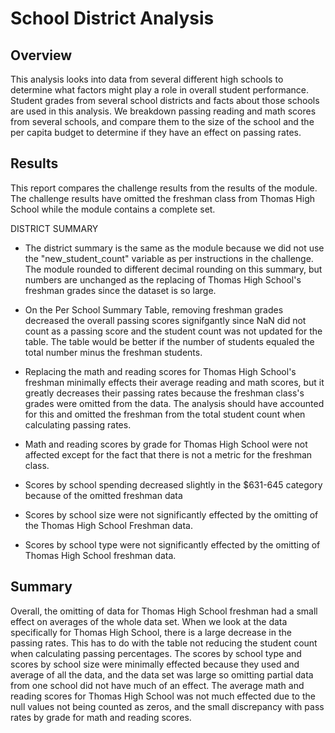 # School District Analysis

## Overview 
This analysis looks into data from several different high schools to determine what factors might play a role in overall student performance. Student grades from several school districts and facts about those schools are used in this analysis. We breakdown passing reading and math scores from several schools, and compare them to the size of the school and the per capita budget to determine if they have an effect on passing rates. 

## Results 

This report compares the challenge results from the results of the module. The challenge results have omitted the freshman class from Thomas High School while the module contains a complete set. 


DISTRICT SUMMARY 

- The district summary is the same as the module because we did not use the "new_student_count" variable as per instructions in the challenge. The module rounded to different decimal rounding on this summary, but numbers are unchanged as the replacing of Thomas High School's freshman grades since the dataset is so large. 

- On the Per School Summary Table, removing freshman grades decreased the overall passing scores signifgantly since NaN did not count as a passing score and the student count was not updated for the table. The table would be better if the number of students equaled the total number minus the freshman students. 


- Replacing the math and reading scores for Thomas High School's freshman minimally effects their average reading and math scores, but it greatly decreases their passing rates because the freshman class's grades were omitted from the data. The analysis should have accounted for this and omitted the freshman from the total student count when calculating passing rates. 

- Math and reading scores by grade for Thomas High School were not affected except for the fact that there is not a metric for the freshman class. 

- Scores by school spending decreased slightly in the $631-645 category because of the omitted freshman data 

- Scores by school size were not significantly effected by the omitting of the Thomas High School Freshman data. 

- Scores by school type were not significantly effected by the omitting of Thomas High School freshman data. 

## Summary 

Overall, the omitting of data for Thomas High School freshman had a small effect on averages of the whole data set. When we look at the data specifically for Thomas High School, there is a large decrease in the passing rates. This has to do with the table not reducing the student count when calculating passing percentages. The scores by school type and scores by school size were minimally effected because they used and average of all the data, and the data set was large so omitting partial data from one school did not have much of an effect. The average math and reading scores for Thomas High School was not much effected due to the null values not being counted as zeros, and the small discrepancy with pass rates by grade for math and reading scores. 